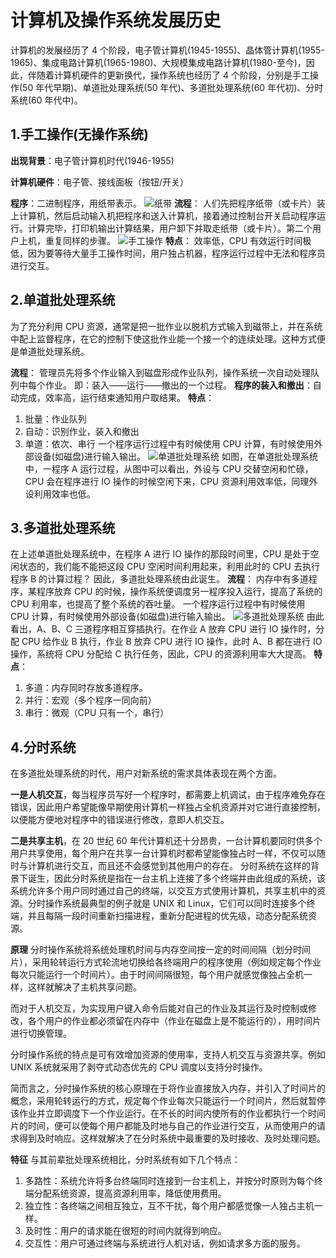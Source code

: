 # 计算机及操作系统发展历史

计算机的发展经历了 4 个阶段，电子管计算机(1945-1955)、晶体管计算机(1955-1965)、集成电路计算机(1965-1980)、大规模集成电路计算机(1980-至今)，因此，伴随着计算机硬件的更新换代，操作系统也经历了 4 个阶段，分别是手工操作(50 年代早期)、单道批处理系统(50 年代)、多道批处理系统(60 年代初)、分时系统(60 年代中)。

## 1.手工操作(无操作系统)

**出现背景**：电子管计算机时代(1946-1955)

**计算机硬件**：电子管、接线面板（按钮/开关）

**程序**：二进制程序，用纸带表示。
![纸带](/static/images/wpx243s19c.png)
**流程**：
人们先把程序纸带（或卡片）装上计算机，然后启动输入机把程序和送入计算机，接着通过控制台开关启动程序运行。计算完毕，打印机输出计算结果，用户卸下并取走纸带（或卡片）。第二个用户上机，重复同样的步骤。
![手工操作](/static/images/dapktw7fc4.png)
**特点**：
效率低，CPU 有效运行时间极低，因为要等待大量手工操作时间，用户独占机器，程序运行过程中无法和程序员进行交互。

## 2.单道批处理系统

为了充分利用 CPU 资源，通常是把一批作业以脱机方式输入到磁带上，并在系统中配上监督程序，在它的控制下使这批作业能一个接一个的连续处理。这种方式便是单道批处理系统。

**流程**：
管理员先将多个作业输入到磁盘形成作业队列，操作系统一次自动处理队列中每个作业。
即：装入——运行——撤出的一个过程。
**程序的装入和撤出**：自动完成，效率高，运行结束通知用户取结果。
**特点**：

1. 批量：作业队列
2. 自动：识别作业，装入和撤出
3. 单道：依次、串行
   一个程序运行过程中有时候使用 CPU 计算，有时候使用外部设备(如磁盘)进行输入输出。
   ![单道批处理系统](/static/images/q9l5hcrjgb.png)
   如图，在单道批处理系统中，一程序 A 运行过程，从图中可以看出，外设与 CPU 交替空闲和忙碌，CPU 会在程序进行 IO 操作的时候空闲下来，CPU 资源利用效率低，同理外设利用效率也低。

## 3.多道批处理系统

在上述单道批处理系统中，在程序 A 进行 IO 操作的那段时间里，CPU 是处于空闲状态的，我们能不能把这段 CPU 空闲时间利用起来，利用此时的 CPU 去执行程序 B 的计算过程？
因此，多道批处理系统由此诞生。
**流程**：
内存中有多道程序，某程序放弃 CPU 的时候，操作系统便调度另一程序投入运行，提高了系统的 CPU 利用率，也提高了整个系统的吞吐量。
一个程序运行过程中有时候使用 CPU 计算，有时候使用外部设备(如磁盘)进行输入输出。
![多道批处理系统](/static/images/inauahqz5v.png)
由此看出，A、B、C 三道程序相互穿插执行。在作业 A 放弃 CPU 进行 IO 操作时，分配 CPU 给作业 B 执行，作业 B 放弃 CPU 进行 IO 操作，此时 A、B 都在进行 IO 操作，系统将 CPU 分配给 C 执行任务，因此，CPU 的资源利用率大大提高。
**特点**：

1. 多道：内存同时存放多道程序。
2. 并行：宏观（多个程序一同向前）
3. 串行：微观（CPU 只有一个，串行）

## 4.分时系统

在多道批处理系统的时代，用户对新系统的需求具体表现在两个方面。

**一是人机交互**，每当程序员写好一个程序时，都需要上机调试，由于程序难免存在错误，因此用户希望能像早期使用计算机一样独占全机资源并对它进行直接控制，以便能方便地对程序中的错误进行修改，意即人机交互。

**二是共享主机**，在 20 世纪 60 年代计算机还十分昂贵，一台计算机要同时供多个用户共享使用，每个用户在共享一台计算机时都希望能像独占时一样，不仅可以随时与计算机进行交互，而且还不会感觉到其他用户的存在。
分时系统在这样的背景下诞生，因此分时系统是指在一台主机上连接了多个终端并由此组成的系统，该系统允许多个用户同时通过自己的终端，以交互方式使用计算机，共享主机中的资源。分时操作系统最典型的例子就是 UNIX 和 Linux，它们可以同时连接多个终端，并且每隔一段时间重新扫描进程，重新分配进程的优先级，动态分配系统资源。

**原理**
分时操作系统将系统处理机时间与内存空间按一定的时间间隔（划分时间片），采用轮转运行方式轮流地切换给各终端用户的程序使用（例如规定每个作业每次只能运行一个时间片）。由于时间间隔很短，每个用户就感觉像独占全机一样，这样就解决了主机共享问题。

而对于人机交互，为实现用户键入命令后能对自己的作业及其运行及时控制或修改，各个用户的作业都必须留在内存中（作业在磁盘上是不能运行的），用时间片进行切换管理。

分时操作系统的特点是可有效增加资源的使用率，支持人机交互与资源共享。例如 UNIX 系统就采用了剥夺式动态优先的 CPU 调度以支持分时操作。

简而言之，分时操作系统的核心原理在于将作业直接放入内存，并引入了时间片的概念，采用轮转运行的方式，规定每个作业每次只能运行一个时间片，然后就暂停该作业并立即调度下一个作业运行。在不长的时间内使所有的作业都执行一个时间片的时间，便可以使每个用户都能及时地与自己的作业进行交互，从而使用户的请求得到及时响应。这样就解决了在分时系统中最重要的及时接收、及时处理问题。

**特征**
与其前辈批处理系统相比，分时系统有如下几个特点：

1. 多路性：系统允许将多台终端同时连接到一台主机上，并按分时原则为每个终端分配系统资源，提高资源利用率，降低使用费用。
2. 独立性：各终端之间相互独立，互不干扰，每个用户都感觉像一人独占主机一样。
3. 及时性：用户的请求能在很短的时间内就得到响应。
4. 交互性：用户可通过终端与系统进行人机对话，例如请求多方面的服务。

